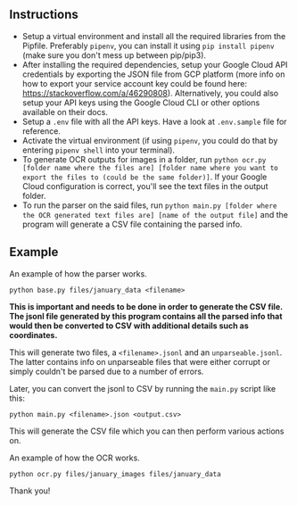 ## Instructions

- Setup a virtual environment and install all the required libraries from the Pipfile. Preferably `pipenv`, you can install it using `pip install pipenv` (make sure you don't mess up between pip/pip3).
- After installing the required dependencies, setup your Google Cloud API credentials by exporting the JSON file from GCP platform (more info on how to export your service account key could be found here: https://stackoverflow.com/a/46290808). Alternatively, you could also setup your API keys using the Google Cloud CLI or other options available on their docs.
- Setup a `.env` file with all the API keys. Have a look at `.env.sample` file for reference.
- Activate the virtual environment (if using `pipenv`, you could do that by entering `pipenv shell` into your terminal).
- To generate OCR outputs for images in a folder, run `python ocr.py [folder name where the files are] [folder name where you want to export the files to (could be the same folder)]`. If your Google Cloud configuration is correct, you'll see the text files in the output folder.
- To run the parser on the said files, run `python main.py [folder where the OCR generated text files are] [name of the output file]` and the program will generate a CSV file containing the parsed info.

## Example

An example of how the parser works.

```
python base.py files/january_data <filename>

```

**This is important and needs to be done in order to generate the CSV file. The jsonl file generated by this program contains all the parsed info that would then be converted to CSV with additional details such as coordinates.**

This will generate two files, a `<filename>.jsonl` and an `unparseable.jsonl`. The latter contains info on unparseable files that were either corrupt or simply couldn't be parsed due to a number of errors.

Later, you can convert the jsonl to CSV by running the `main.py` script like this:

```
python main.py <filename>.json <output.csv>
```

This will generate the CSV file which you can then perform various actions on.

An example of how the OCR works.

```
python ocr.py files/january_images files/january_data
```

Thank you!
